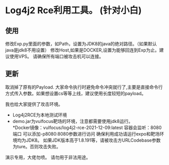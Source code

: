 # Log4j2 Rce利用工具。 (针对小白)

## 使用
  修改Exp.py里面的参数，如Path，设置为JDK8的java的绝对路径。（如果默认java是jdk8不用设置）
  修改Host,如果是DOCKER,设置为能够回连到Exp为止。建议使用VPS。
  请确保所有端口被攻击机可以连接。

## 更新

取消掉了原有的Payload.
大家命令执行时避免命令冲突就行了,主要是直接命令行方式传入参数。如果想设置cs等等上线，建议使用长度较短的payload。


我也给大家提供了攻击环境。
* Log4j2RCE为本地测试环境
* demo.jar为vulfocus靶场的环境，注意都需要使用jdk8运行。  
*Docker镜像：vulfocus/log4j2-rce-2021-12-09:latest 容器会监听：8080端口 可以添加-p8080:8080参数进行访问
确保利用成功请运行expo和靶场环境均为JDK8。
如果JDK版本高于1.8.191等，请被攻击方URLCodebase参数为ture。否则攻击失败。


演示专用，大佬勿喷。   请勿用于非法用途。
